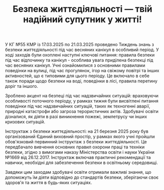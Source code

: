 ﻿---
title: Безпека життєдіяльності — твій надійний супутник у житті!
---

У КГ №55 КМР із 17.03.2025 по 21.03.2025 проведено Тиждень знань з безпеки життєдіяльності під час весняних канікул в особливий період. У ході заходів були охоплені наступні ключові питання: правила безпеки під час відпочинку та канікул - особлива увага приділена безпекці під час весняних канікул. Учні ознайомилися з основними правилами поведінки на вулиці, під час прогулянок, ігор на свіжому повітрі та інших активностей, що є типовими для цього періоду. Це включало в себе також поради щодо безпеки на воді, поведінки в лісі, правила перетину доріг та іншого.

Зроблено акцент на безпеці під час надзвичайних ситуацій: враховуючи особливості поточного періоду, у рамках тижня були висвітлені питання поведінки під час надзвичайних ситуацій, таких як техногенні аварії, природні катастрофи або загроза терористичних актів. Здобувачі освіти дізналися, як діяти в разі виникнення пожежі, землетрусу чи інших кризових ситуацій.

Інструктаж з безпеки життєдіяльності: на 21 березня 2025 року був організований Єдиний виховний простір, у рамках якого учні пройшли обов'язковий первинний інструктаж з безпеки життєдіяльності. Це передбачало вивчення основних правил охорони праці та техніки безпеки, згідно з вимогами наказу Міністерства освіти і науки України №1669 від 26.12.2017. Інструктаж включав практичні рекомендації та навички, необхідні для забезпечення безпеки в освітньому середовищі.

Завдяки цим заходам здобувачі освіти отримали важливі знання, що допоможуть їм діяти відповідно до стандартів безпеки, зберігаючи своє здоров'я та життя в будь-яких ситуаціях.

<slideshow />